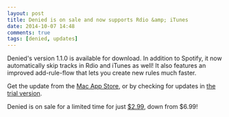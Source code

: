 ```yaml
---
layout: post
title: Denied is on sale and now supports Rdio &amp; iTunes
date: 2014-10-07 14:48
comments: true
tags: [denied, updates]
---
```


Denied's version 1.1.0 is available for download. In addition to Spotify, it now automatically skip tracks in Rdio and iTunes as well! It also features an improved add-rule-flow that lets you create new rules much faster.

Get the update from the [Mac App Store](http://www.getdenied.com/appstore), or by checking for updates in [the trial version](http://www.getdenied.com).

Denied is on sale for a limited time for just [$2.99](http://www.getdenied.com/appstore), down from $6.99!
